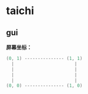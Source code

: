 # taichi

## gui
**屏幕坐标：**
```cpp
(0, 1) --------------- (1, 1)
  |                       |
  |                       |
  |                       |
  |                       |
(0, 0) --------------- (1, 0)
```
